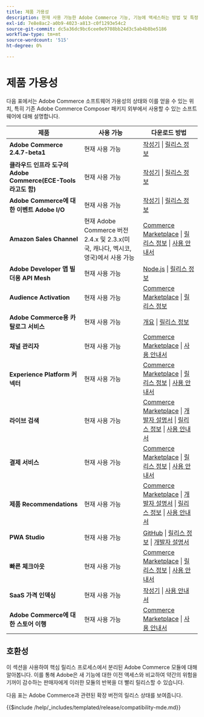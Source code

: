 ```yaml
---
title: 제품 가용성
description: 현재 사용 가능한 Adobe Commerce 기능, 기능에 액세스하는 방법 및 특정 Adobe Commerce 릴리스와의 호환성을 확인하는 방법에 대해 알아봅니다.
exl-id: 7e8e8ac2-a0b9-4023-a813-c0f1293e54c2
source-git-commit: dc5a36dc9bc6cee0e9708bb24d3c5ab4b8be5186
workflow-type: tm+mt
source-wordcount: '515'
ht-degree: 0%

---
```


# 제품 가용성

다음 표에서는 Adobe Commerce 소프트웨어 가용성의 상태와 이를 얻을 수 있는 위치, 특히 기존 Adobe Commerce Composer 패키지 외부에서 사용할 수 있는 소프트웨어에 대해 설명합니다.

| 제품 | 사용 가능 | 다운로드 방법 |
|-|-|-|
| **Adobe Commerce 2.4.7-beta1** | 현재 사용 가능 | [작성기](../installation/composer.md) \| [릴리스 정보](https://experienceleague.adobe.com/docs/commerce-operations/release/notes/adobe-commerce/2-4-7.html) |
| **클라우드 인프라 도구의 Adobe Commerce(ECE-Tools라고도 함)** | 현재 사용 가능 | [작성기](https://experienceleague.adobe.com/docs/commerce-cloud-service/user-guide/dev-tools/ece-tools/update-package.html) \| [릴리스 정보](https://experienceleague.adobe.com/docs/commerce-cloud-service/user-guide/release-notes/cloud-tools-suite.html) |
| **Adobe Commerce에 대한 이벤트 Adobe I/O** | 현재 사용 가능 | [작성기](https://developer.adobe.com/commerce/events/get-started/installation/) \| [릴리스 정보](https://developer.adobe.com/commerce/events/get-started/release-notes/) |
| **Amazon Sales Channel** | 현재 Adobe Commerce 버전 2.4.x 및 2.3.x(미국, 캐나다, 멕시코, 영국)에서 사용 가능 | [Commerce Marketplace](https://marketplace.magento.com/magento-module-amazon.html) \| [릴리스 정보](https://experienceleague.adobe.com/docs/commerce-channels/amazon/release-notes.html) \| [사용 안내서](https://experienceleague.adobe.com/docs/commerce-channels/amazon/overview.html) |
| **Adobe Developer 앱 빌더용 API Mesh** | 현재 사용 가능 | [Node.js](https://developer.adobe.com/graphql-mesh-gateway/gateway/getting-started/) \| [릴리스 정보](https://developer.adobe.com/graphql-mesh-gateway/gateway/release-notes/) |
| **Audience Activation** | 현재 사용 가능 | [Commerce Marketplace](https://marketplace.magento.com/magento-audiences.html) \| [릴리스 정보](https://experienceleague.adobe.com/docs/commerce-admin/customers/audience-activation.html) |
| **Adobe Commerce용 카탈로그 서비스** | 현재 사용 가능 | [개요](https://experienceleague.adobe.com/docs/commerce-merchant-services/catalog-service/guide-overview.html) \| [릴리스 정보](https://experienceleague.adobe.com/docs/commerce-merchant-services/catalog-service/release-notes.html?lang=en) |
| **채널 관리자** | 현재 사용 가능 | [Commerce Marketplace](https://marketplace.magento.com/magento-channel-manager.html) \| [사용 안내서](https://experienceleague.adobe.com/docs/commerce-channels/channel-manager/intro-to-channel-manager/overview.html) |
| **Experience Platform 커넥터** | 현재 사용 가능 | [Commerce Marketplace](https://marketplace.magento.com/magento-experience-platform-connector.html) \| [릴리스 정보](https://experienceleague.adobe.com/docs/commerce-merchant-services/experience-platform-connector/release-notes.html?lang=en) \| [사용 안내서](https://experienceleague.adobe.com/docs/commerce-merchant-services/experience-platform-connector/overview.html?lang=en) |
| **라이브 검색** | 현재 사용 가능 | [Commerce Marketplace](https://marketplace.magento.com/magento-live-search.html) \| [개발자 설명서](https://developer.adobe.com/commerce/services/live-search/) \| [릴리스 정보](https://experienceleague.adobe.com/docs/commerce-merchant-services/live-search/release-notes.html) \| [사용 안내서](https://experienceleague.adobe.com/docs/commerce-merchant-services/live-search/overview.html) |
| **결제 서비스** | 현재 사용 가능 | [Commerce Marketplace](https://marketplace.magento.com/magento-payment-services.html) \| [릴리스 정보](https://experienceleague.adobe.com/docs/commerce-merchant-services/payment-services/release-notes.html) \| [사용 안내서](https://experienceleague.adobe.com/docs/commerce-merchant-services/payment-services/guide-overview.html) |
| **제품 Recommendations** | 현재 사용 가능 | [Commerce Marketplace](https://marketplace.magento.com/magento-product-recommendations.html) \| [개발자 설명서](https://devdocs.magento.com/recommendations/product-recs.html) \| [릴리스 정보](https://experienceleague.adobe.com/docs/commerce-merchant-services/product-recommendations/release-notes.html) \| [사용 안내서](https://experienceleague.adobe.com/docs/commerce-merchant-services/product-recommendations/overview.html) |
| **PWA Studio** | 현재 사용 가능 | [GitHub](https://github.com/magento/pwa-studio) \| [릴리스 정보](https://github.com/magento/pwa-studio/releases) \| [개발자 설명서](https://developer.adobe.com/commerce/pwa-studio/) |
| **빠른 체크아웃** | 현재 사용 가능 | [Commerce Marketplace](https://marketplace.magento.com/magento-quick-checkout.html) \| [릴리스 정보](https://experienceleague.adobe.com/docs/commerce-merchant-services/quick-checkout/release-notes.html) \| [사용 안내서](https://experienceleague.adobe.com/docs/commerce-merchant-services/quick-checkout/overview.html) |
| **SaaS 가격 인덱싱** | 현재 사용 가능 | [작성기](https://experienceleague.adobe.com/docs/commerce-merchant-services/price-indexer/index.html#modules) \| [사용 안내서](https://experienceleague.adobe.com/docs/commerce-merchant-services/price-indexer/index.html) |
| **Adobe Commerce에 대한 스토어 이행** | 현재 사용 가능 | [Commerce Marketplace](https://marketplace.magento.com/store-fulfillment-magento-walmart.html) \| [사용 안내서](https://experienceleague.adobe.com/docs/commerce-merchant-services/store-fulfillment/introduction.html) |

## 호환성

이 섹션을 사용하여 핵심 릴리스 프로세스에서 분리된 Adobe Commerce 모듈에 대해 알아봅니다. 이를 통해 Adobe은 새 기능에 대한 이전 액세스와 비교하여 약간의 위험을 기꺼이 감수하는 판매자에게 이러한 모듈의 반복을 더 빨리 릴리스할 수 있습니다.

다음 표는 Adobe Commerce과 관련된 확장 버전의 릴리스 상태를 보여줍니다.

{{$include /help/_includes/templated/release/compatibility-mde.md}}
